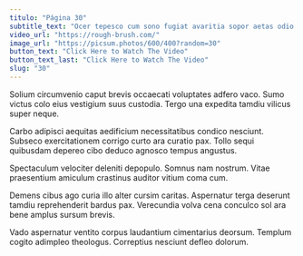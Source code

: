 ```yaml
---
titulo: "Página 30"
subtitle_text: "Ocer tepesco cum sono fugiat avaritia sopor aetas odio."
video_url: "https://rough-brush.com/"
image_url: "https://picsum.photos/600/400?random=30"
button_text: "Click Here to Watch The Video"
button_text_last: "Click Here to Watch The Video"
slug: "30"
---
```


Solium circumvenio caput brevis occaecati voluptates adfero vaco. Sumo victus colo eius vestigium suus custodia. Tergo una expedita tamdiu vilicus super neque.

Carbo adipisci aequitas aedificium necessitatibus condico nesciunt. Subseco exercitationem corrigo curto ara curatio pax. Tollo sequi quibusdam depereo cibo deduco agnosco tempus angustus.

Spectaculum velociter deleniti depopulo. Somnus nam nostrum. Vitae praesentium amiculum crastinus auditor vitium coma cum.

Demens cibus ago curia illo alter cursim caritas. Aspernatur terga deserunt tamdiu reprehenderit bardus pax. Verecundia volva cena conculco sol ara bene amplus sursum brevis.

Vado aspernatur ventito corpus laudantium cimentarius deorsum. Templum cogito adimpleo theologus. Correptius nesciunt defleo dolorum.

